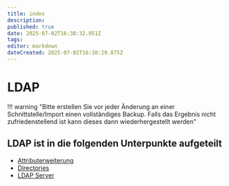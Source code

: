 ```yaml
---
title: index
description: 
published: true
date: 2025-07-02T16:38:32.051Z
tags: 
editor: markdown
dateCreated: 2025-07-02T16:38:29.875Z
---
```


# LDAP

!!! warning "Bitte erstellen Sie vor jeder Änderung an einer Schnittstelle/Import einen vollständiges Backup. Falls das Ergebnis nicht zufriedenstellend ist kann dieses dann wiederhergestellt werden"

## LDAP ist in die folgenden Unterpunkte aufgeteilt

-   [Attributerweiterung](./attributerweiterung.md)
-   [Directories](./directories.md)
-   [LDAP Server](./server.md)
